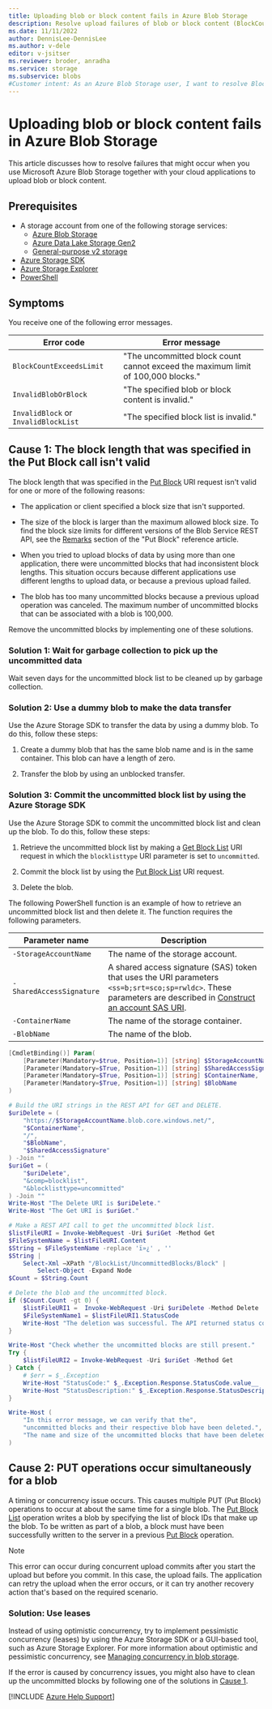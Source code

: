 ```yaml
---
title: Uploading blob or block content fails in Azure Blob Storage
description: Resolve upload failures of blob or block content (BlockCountExceedsLimit, InvalidBlobOrBlock, InvalidBlock, or InvalidBlockList) in Azure Blob Storage.
ms.date: 11/11/2022
author: DennisLee-DennisLee
ms.author: v-dele
editor: v-jsitser
ms.reviewer: broder, anradha
ms.service: storage
ms.subservice: blobs
#Customer intent: As an Azure Blob Storage user, I want to resolve BlockCountExceedsLimit, InvalidBlobOrBlock, InvalidBlock, or InvalidBlockList errors so that I can successfully upload large blobs or blocks of data in my applications.
---
```

# Uploading blob or block content fails in Azure Blob Storage

This article discusses how to resolve failures that might occur when you use Microsoft Azure Blob Storage together with your cloud applications to upload blob or block content.

## Prerequisites

- A storage account from one of the following storage services:
  - [Azure Blob Storage](/azure/storage/blobs/storage-blobs-overview)
  - [Azure Data Lake Storage Gen2](/azure/storage/blobs/data-lake-storage-introduction)
  - [General-purpose v2 storage](/azure/storage/common/storage-account-upgrade)
- [Azure Storage SDK](/dotnet/api/overview/azure/storage)
- [Azure Storage Explorer](/azure/vs-azure-tools-storage-manage-with-storage-explorer)
- [PowerShell](/powershell/scripting/install/installing-powershell)

## Symptoms

You receive one of the following error messages.

| Error code                           | Error message                                                                    |
|--------------------------------------|----------------------------------------------------------------------------------|
| `BlockCountExceedsLimit`             | "The uncommitted block count cannot exceed the maximum limit of 100,000 blocks." |
| `InvalidBlobOrBlock`                 | "The specified blob or block content is invalid."                                |
| `InvalidBlock` or `InvalidBlockList` | "The specified block list is invalid."                                           |

## Cause 1: The block length that was specified in the Put Block call isn't valid

The block length that was specified in the [Put Block](/rest/api/storageservices/put-block) URI request isn't valid for one or more of the following reasons:

- The application or client specified a block size that isn't supported.

- The size of the block is larger than the maximum allowed block size. To find the block size limits for different versions of the Blob Service REST API, see the [Remarks](/rest/api/storageservices/put-block#remarks) section of the "Put Block" reference article.

- When you tried to upload blocks of data by using more than one application, there were uncommitted blocks that had inconsistent block lengths. This situation occurs because different applications use different lengths to upload data, or because a previous upload failed.

- The blob has too many uncommitted blocks because a previous upload operation was canceled. The maximum number of uncommitted blocks that can be associated with a blob is 100,000.

Remove the uncommitted blocks by implementing one of these solutions.

### Solution 1: Wait for garbage collection to pick up the uncommitted data

Wait seven days for the uncommitted block list to be cleaned up by garbage collection.

### Solution 2: Use a dummy blob to make the data transfer

Use the Azure Storage SDK to transfer the data by using a dummy blob. To do this, follow these steps:

1. Create a dummy blob that has the same blob name and is in the same container. This blob can have a length of zero.

1. Transfer the blob by using an unblocked transfer.

### Solution 3: Commit the uncommitted block list by using the Azure Storage SDK

Use the Azure Storage SDK to commit the uncommitted block list and clean up the blob. To do this, follow these steps:

1. Retrieve the uncommitted block list by making a [Get Block List](/rest/api/storageservices/get-block-list) URI request in which the `blocklisttype` URI parameter is set to `uncommitted`.

1. Commit the block list by using the [Put Block List](/rest/api/storageservices/put-block-list) URI request.

1. Delete the blob.

The following PowerShell function is an example of how to retrieve an uncommitted block list and then delete it. The function requires the following parameters.

| Parameter name | Description |
|--|--|
| `-StorageAccountName` | The name of the storage account. |
| `-SharedAccessSignature` | A shared access signature (SAS) token that uses the URI parameters `<ss=b;srt=sco;sp=rwldc>`. These parameters are described in [Construct an account SAS URI](/rest/api/storageservices/create-account-sas#construct-an-account-sas-uri). |
| `-ContainerName` | The name of the storage container. |
| `-BlobName` | The name of the blob. |

```powershell
[CmdletBinding()] Param(
    [Parameter(Mandatory=$true, Position=1)] [string] $StorageAccountName,
    [Parameter(Mandatory=$True, Position=1)] [string] $SharedAccessSignature,
    [Parameter(Mandatory=$True, Position=1)] [string] $ContainerName,
    [Parameter(Mandatory=$True, Position=1)] [string] $BlobName
)

# Build the URI strings in the REST API for GET and DELETE.
$uriDelete = (
    "https://$StorageAccountName.blob.core.windows.net/",
    "$ContainerName",
    "/",
    "$BlobName",
    "$SharedAccessSignature"
) -Join ""
$uriGet = (
    "$uriDelete",
    "&comp=blocklist",
    "&blocklisttype=uncommitted"
) -Join ""
Write-Host "The Delete URI is $uriDelete."
Write-Host "The Get URI is $uriGet."

# Make a REST API call to get the uncommitted block list.
$listFileURI = Invoke-WebRequest -Uri $uriGet -Method Get
$FileSystemName = $listFileURI.Content
$String = $FileSystemName -replace 'ï»¿' , ''
$String |
    Select-Xml –XPath "/BlockList/UncommittedBlocks/Block" |
        Select-Object -Expand Node
$Count = $String.Count

# Delete the blob and the uncommitted block.
if ($Count.Count -gt 0) {
    $listFileURI1 =  Invoke-WebRequest -Uri $uriDelete -Method Delete
    $FileSystemName1 = $listFileURI1.StatusCode
    Write-Host "The deletion was successful. The API returned status code $FileSystemName1."
}

Write-Host "Check whether the uncommitted blocks are still present."
Try {
    $listFileURI2 = Invoke-WebRequest -Uri $uriGet -Method Get
} Catch {
    # $err = $_.Exception
    Write-Host "StatusCode:" $_.Exception.Response.StatusCode.value__
    Write-Host "StatusDescription:" $_.Exception.Response.StatusDescription
}

Write-Host (
    "In this error message, we can verify that the",
    "uncommitted blocks and their respective blob have been deleted.",
    "The name and size of the uncommitted blocks that have been deleted are shown."
)
```

<!-- Commenting out the solution using blob storage events for now. Might be restored later.
### Solution 4: Commit the uncommitted block list by using Azure Blob Storage events

Commit the uncommitted block list and clean up the blob by using [Azure Blob Storage events](/azure/event-grid/event-schema-blob-storage). The event is triggered only after a Put Blob or Put Block List is completed. When the event is triggered, you'll know that the blob is fully committed before you have to take action on it. This feature lets you be notified when a new blob is written. Then, you can reference this blob directly without having to search in the storage container for blobs that you want to take action on.
-->
## Cause 2: PUT operations occur simultaneously for a blob

A timing or concurrency issue occurs. This causes multiple PUT (Put Block) operations to occur at about the same time for a single blob. The [Put Block List](/rest/api/storageservices/put-block-list) operation writes a blob by specifying the list of block IDs that make up the blob. To be written as part of a blob, a block must have been successfully written to the server in a previous [Put Block](/rest/api/storageservices/put-block) operation.

> [!NOTE]
>
> This error can occur during concurrent upload commits after you start the upload but before you commit. In this case, the upload fails. The application can retry the upload when the error occurs, or it can try another recovery action that's based on the required scenario.

### Solution: Use leases

Instead of using optimistic concurrency, try to implement pessimistic concurrency (leases) by using the Azure Storage SDK or a GUI-based tool, such as Azure Storage Explorer. For more information about optimistic and pessimistic concurrency, see [Managing concurrency in blob storage](/azure/storage/blobs/concurrency-manage).

If the error is caused by concurrency issues, you might also have to clean up the uncommitted blocks by following one of the solutions in [Cause 1](#cause-1-the-block-length-that-was-specified-in-the-put-block-call-isnt-valid).

[!INCLUDE [Azure Help Support](../../includes/azure-help-support.md)]
